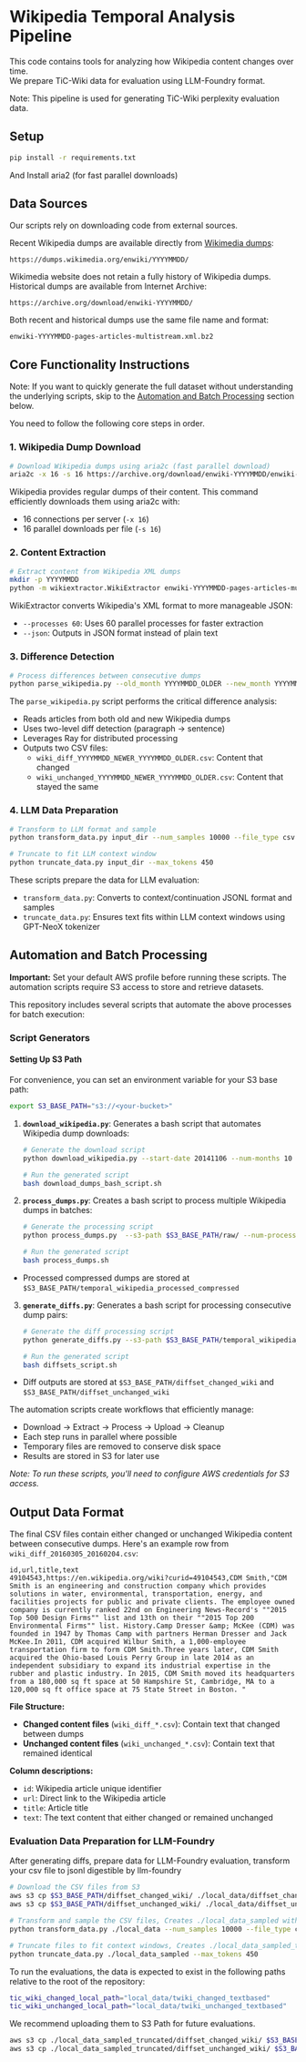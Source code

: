 # Wikipedia Temporal Analysis Pipeline

This code contains tools for analyzing how Wikipedia content changes over time.  
We prepare TiC-Wiki data for evaluation using LLM-Foundry format.

Note: This pipeline is used for generating TiC-Wiki perplexity evaluation data. 

## Setup
```bash
pip install -r requirements.txt
```
And Install aria2 (for fast parallel downloads)

## Data Sources

Our scripts rely on downloading code from external sources.

Recent Wikipedia dumps are available directly from [Wikimedia 
dumps](https://dumps.wikimedia.org/enwiki/):
```
https://dumps.wikimedia.org/enwiki/YYYYMMDD/
```
Wikimedia website does not retain a fully history of Wikipedia dumps.
Historical dumps are available from Internet Archive:
```
https://archive.org/download/enwiki-YYYYMMDD/
```

Both recent and historical dumps use the same file name and format:
```
enwiki-YYYYMMDD-pages-articles-multistream.xml.bz2
```

## Core Functionality Instructions

Note: If you want to quickly generate the full dataset without understanding the underlying scripts, skip to the [Automation and Batch Processing](#automation-and-batch-processing) section below.

You need to follow the following core steps in order.

### 1. Wikipedia Dump Download

```bash
# Download Wikipedia dumps using aria2c (fast parallel download)
aria2c -x 16 -s 16 https://archive.org/download/enwiki-YYYYMMDD/enwiki-YYYYMMDD-pages-articles-multistream.xml.bz2
```

Wikipedia provides regular dumps of their content. This command efficiently downloads them using aria2c with:
- 16 connections per server (`-x 16`)
- 16 parallel downloads per file (`-s 16`)

### 2. Content Extraction

```bash
# Extract content from Wikipedia XML dumps
mkdir -p YYYYMMDD
python -m wikiextractor.WikiExtractor enwiki-YYYYMMDD-pages-articles-multistream.xml.bz2 --processes 60 --json --output YYYYMMDD

```

WikiExtractor converts Wikipedia's XML format to more manageable JSON:
- `--processes 60`: Uses 60 parallel processes for faster extraction
- `--json`: Outputs in JSON format instead of plain text


### 3. Difference Detection

```bash
# Process differences between consecutive dumps
python parse_wikipedia.py --old_month YYYYMMDD_OLDER --new_month YYYYMMDD_NEWER
```

The `parse_wikipedia.py` script performs the critical difference analysis:
- Reads articles from both old and new Wikipedia dumps
- Uses two-level diff detection (paragraph → sentence)
- Leverages Ray for distributed processing
- Outputs two CSV files:
  - `wiki_diff_YYYYMMDD_NEWER_YYYYMMDD_OLDER.csv`: Content that changed
  - `wiki_unchanged_YYYYMMDD_NEWER_YYYYMMDD_OLDER.csv`: Content that stayed the same

### 4. LLM Data Preparation

```bash
# Transform to LLM format and sample
python transform_data.py input_dir --num_samples 10000 --file_type csv

# Truncate to fit LLM context window
python truncate_data.py input_dir --max_tokens 450
```

These scripts prepare the data for LLM evaluation:
- `transform_data.py`: Converts to context/continuation JSONL format and samples
- `truncate_data.py`: Ensures text fits within LLM context windows using GPT-NeoX tokenizer

## Automation and Batch Processing

**Important:** Set your default AWS profile before running these scripts. The automation scripts require S3 access to store and retrieve datasets.

This repository includes several scripts that automate the above processes for batch execution:


### Script Generators

#### Setting Up S3 Path

For convenience, you can set an environment variable for your S3 base path:

```bash
export S3_BASE_PATH="s3://<your-bucket>"
```

1. **`download_wikipedia.py`**: Generates a bash script that automates Wikipedia dump downloads:
   ```bash
   # Generate the download script
   python download_wikipedia.py --start-date 20141106 --num-months 10 --s3-path  $S3_BASE_PATH/raw/ --concurrent-downloads 2
   
   # Run the generated script
   bash download_dumps_bash_script.sh
   ```

2. **`process_dumps.py`**: Creates a bash script to process multiple Wikipedia dumps in batches:
   ```bash
   # Generate the processing script
   python process_dumps.py  --s3-path $S3_BASE_PATH/raw/ --num-processes 60
   
   # Run the generated script
   bash process_dumps.sh
   ```
- Processed compressed dumps are stored at `$S3_BASE_PATH/temporal_wikipedia_processed_compressed`

3. **`generate_diffs.py`**: Generates a bash script for processing consecutive dump pairs:
   ```bash
   # Generate the diff processing script
   python generate_diffs.py --s3-path $S3_BASE_PATH/temporal_wikipedia_processed_compressed/
   
   # Run the generated script
   bash diffsets_script.sh
   ```
- Diff outputs are stored at `$S3_BASE_PATH/diffset_changed_wiki` and `$S3_BASE_PATH/diffset_unchanged_wiki`

The automation scripts create workflows that efficiently manage:
- Download → Extract → Process → Upload → Cleanup
- Each step runs in parallel where possible
- Temporary files are removed to conserve disk space
- Results are stored in S3 for later use

*Note: To run these scripts, you'll need to configure AWS credentials for S3 access.*

## Output Data Format

The final CSV files contain either changed or unchanged Wikipedia content between consecutive dumps. Here's an example row from `wiki_diff_20160305_20160204.csv`:

```
id,url,title,text
49104543,https://en.wikipedia.org/wiki?curid=49104543,CDM Smith,"CDM Smith is an engineering and construction company which provides solutions in water, environmental, transportation, energy, and facilities projects for public and private clients. The employee owned company is currently ranked 22nd on Engineering News-Record's ""2015 Top 500 Design Firms"" list and 13th on their ""2015 Top 200 Environmental Firms"" list. History.Camp Dresser &amp; McKee (CDM) was founded in 1947 by Thomas Camp with partners Herman Dresser and Jack McKee.In 2011, CDM acquired Wilbur Smith, a 1,000-employee transportation firm to form CDM Smith.Three years later, CDM Smith acquired the Ohio-based Louis Perry Group in late 2014 as an independent subsidiary to expand its industrial expertise in the rubber and plastic industry. In 2015, CDM Smith moved its headquarters from a 180,000 sq ft space at 50 Hampshire St, Cambridge, MA to a 120,000 sq ft office space at 75 State Street in Boston. "
```

**File Structure:**
- **Changed content files** (`wiki_diff_*.csv`): Contain text that changed between dumps
- **Unchanged content files** (`wiki_unchanged_*.csv`): Contain text that remained identical

**Column descriptions:**
- `id`: Wikipedia article unique identifier
- `url`: Direct link to the Wikipedia article
- `title`: Article title
- `text`: The text content that either changed or remained unchanged

### Evaluation Data Preparation for LLM-Foundry

After generating diffs, prepare data for LLM-Foundry evaluation, transform your csv file to jsonl digestible by llm-foundry 

```bash
# Download the CSV files from S3
aws s3 cp $S3_BASE_PATH/diffset_changed_wiki/ ./local_data/diffset_changed_wiki/ --recursive
aws s3 cp $S3_BASE_PATH/diffset_unchanged_wiki/ ./local_data/diffset_unchanged_wiki/ --recursive

# Transform and sample the CSV files, Creates ./local_data_sampled with JSONL files. 
python transform_data.py ./local_data --num_samples 10000 --file_type csv

# Truncate files to fit context windows, Creates ./local_data_sampled_truncated with truncated files.
python truncate_data.py ./local_data_sampled --max_tokens 450
```

To run the evaluations, the data is expected to exist in the following paths 
relative to the root of the repository:
```bash
tic_wiki_changed_local_path="local_data/twiki_changed_textbased"
tic_wiki_unchanged_local_path="local_data/twiki_unchanged_textbased"
```

We recommend uploading them to S3 Path for future evaluations.
```bash
aws s3 cp ./local_data_sampled_truncated/diffset_changed_wiki/ $S3_BASE_PATH/twiki_changed_textbased/ --recursive
aws s3 cp ./local_data_sampled_truncated/diffset_unchanged_wiki/ $S3_BASE_PATH/twiki_unchanged_textbased/--recursive
```

